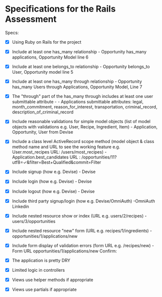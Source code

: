 # Specifications for the Rails Assessment

Specs:
- [x] Using Ruby on Rails for the project
- [x] Include at least one has_many relationship
      - Opportunity has_many applications, Opportunity Model line 6
- [x] Include at least one belongs_to relationship
      - Opportunity belongs_to User, Opportunity model line 5
- [x] Include at least one has_many through relationship
      - Opportunity has_many Users through Applications, Opportunity Model, Line 7

- [x] The "through" part of the has_many through includes at least one user submittable attribute -
      - Applications submittable attributes: legal, month_commitment, reason_for_interest, transportation, criminal_record, description_of_criminal_record

- [x] Include reasonable validations for simple model objects (list of model objects with validations e.g. User, Recipe, Ingredient, Item)
      - Application, Opportunity, User from Devise
- [x] Include a class level ActiveRecord scope method (model object & class method name and URL to see the working feature e.g. User.most_recipes URL: /users/most_recipes)
      - Application.best_candidates URL : /opportunities/11?utf8=✓&filter=Best+Qualified&commit=Filter
- [x] Include signup (how e.g. Devise)
      - Devise
- [x] Include login (how e.g. Devise)
      - Devise
- [x] Include logout (how e.g. Devise)
      - Devise
- [x] Include third party signup/login (how e.g. Devise/OmniAuth)
      -OmniAuth Linkedin
- [x] Include nested resource show or index (URL e.g. users/2/recipes)
      - users/3/opportunities
- [x] Include nested resource "new" form (URL e.g. recipes/1/ingredients)
      - opportunities/1/applications/new
- [x] Include form display of validation errors (form URL e.g. /recipes/new)
      - Form URL opportunities/1/applications/new
Confirm:
- [x] The application is pretty DRY
- [x] Limited logic in controllers
- [x] Views use helper methods if appropriate
- [x] Views use partials if appropriate
